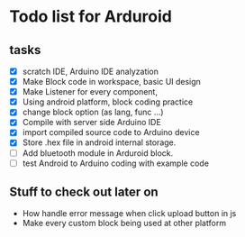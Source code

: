 Todo list for Arduroid
====

## tasks

- [X] scratch IDE, Arduino IDE analyzation
- [X] Make Block code in workspace, basic UI design
- [X] Make Listener for every component, 
- [X] Using android platform, block coding practice
- [X] change block option (as lang, func ...)
- [X] Compile with server side Arduino IDE
- [X] import compiled source code to Arduino device
- [X] Store .hex file in android internal storage.
- [ ] Add bluetooth module in Arduroid block.
- [ ] test Android to Arduino coding with example code

## Stuff to check out later on

* How handle error message when click upload button in js
* Make every custom block being used at other platform

